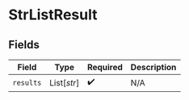 # StrListResult


## Fields

| Field              | Type               | Required           | Description        |
| ------------------ | ------------------ | ------------------ | ------------------ |
| `results`          | List[*str*]        | :heavy_check_mark: | N/A                |